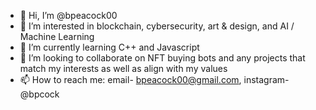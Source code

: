 - 👋 Hi, I’m @bpeacock00
- 👀 I’m interested in blockchain, cybersecurity, art & design, and AI / Machine Learning
- 🌱 I’m currently learning C++ and Javascript
- 💞️ I’m looking to collaborate on NFT buying bots and any projects that match my interests as well as align with my values
- 📫 How to reach me: email- bpeacock00@gmail.com, instagram- @bpcock

<!---
bpeacock00/bpeacock00 is a ✨ special ✨ repository because its `README.md` (this file) appears on your GitHub profile.
You can click the Preview link to take a look at your changes.
--->
